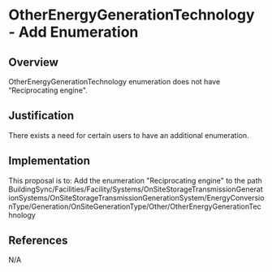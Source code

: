 # OtherEnergyGenerationTechnology - Add Enumeration

## Overview

OtherEnergyGenerationTechnology enumeration does not have “Reciprocating engine".

## Justification

There exists a need for certain users to have an additional enumeration.

## Implementation

This proposal is to:
Add the enumeration "Reciprocating engine" to the path
BuildingSync/Facilities/Facility/Systems/OnSiteStorageTransmissionGenerationSystems/OnSiteStorageTransmissionGenerationSystem/EnergyConversionType/Generation/OnSiteGenerationType/Other/OtherEnergyGenerationTechnology

## References

N/A
